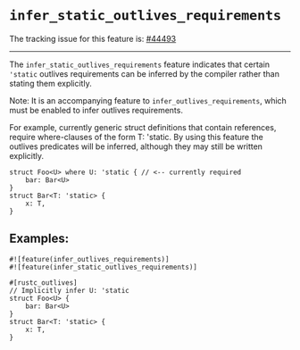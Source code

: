 # `infer_static_outlives_requirements`

The tracking issue for this feature is: [#44493]

[#44493]: https://github.com/rust-lang/rust/issues/44493

------------------------
The `infer_static_outlives_requirements` feature indicates that certain
`'static` outlives requirements can be inferred by the compiler rather than
stating them explicitly.

Note: It is an accompanying feature to `infer_outlives_requirements`,
which must be enabled to infer outlives requirements.

For example, currently generic struct definitions that contain
references, require where-clauses of the form T: 'static. By using
this feature the outlives predicates will be inferred, although
they may still be written explicitly.

```rust,ignore (pseudo-Rust)
struct Foo<U> where U: 'static { // <-- currently required
    bar: Bar<U>
}
struct Bar<T: 'static> {
    x: T,
}
```


## Examples:

```rust,ignore (pseudo-Rust)
#![feature(infer_outlives_requirements)]
#![feature(infer_static_outlives_requirements)]

#[rustc_outlives]
// Implicitly infer U: 'static
struct Foo<U> {
    bar: Bar<U>
}
struct Bar<T: 'static> {
    x: T,
}
```

